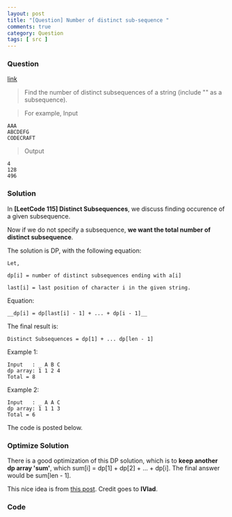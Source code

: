 ```yaml
---
layout: post
title: "[Question] Number of distinct sub-sequence "
comments: true
category: Question
tags: [ src ]
---
```


### Question

[link](http://stackoverflow.com/questions/5151483/how-to-find-the-number-of-distinct-subsequences-of-a-string)

> Find the number of distinct subsequences of a string (include "" as a subsequence). 

> For example, Input 

    AAA 
    ABCDEFG 
    CODECRAFT 

> Output 

    4 
    128 
    496 

### Solution

In __[LeetCode 115] Distinct Subsequences__, we discuss finding occurence of a given subsequence. 

Now if we do not specify a subsequence, __we want the total number of distinct subsequence__. 

The solution is DP, with the following equation: 

    Let, 

    dp[i] = number of distinct subsequences ending with a[i]

    last[i] = last position of character i in the given string.

Equation: 

    __dp[i] = dp[last[i] - 1] + ... + dp[i - 1]__

The final result is: 

    Distinct Subsequences = dp[1] + ... dp[len - 1]

Example 1: 

    Input   : _ A B C
    dp array: 1 1 2 4
    Total = 8

Example 2: 

    Input   : _ A A C
    dp array: 1 1 1 3
    Total = 6

The code is posted below. 

### Optimize Solution

There is a good optimization of this DP solution, which is to __keep another dp array 'sum'__, which sum[i] = dp[1] + dp[2] + ... + dp[i]. The final answer would be sum[len - 1]. 

This nice idea is from [this post](http://stackoverflow.com/a/5152203). Credit goes to __IVlad__. 

### Code


